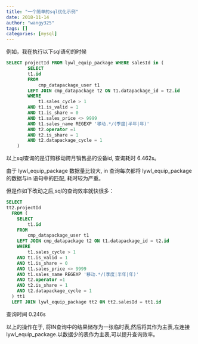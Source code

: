 ```yaml
---
title: "一个简单的sql优化示例"
date: 2018-11-14
author: "wangy325"
tags: []
categories: [mysql]
---
```



<!--more-->

例如，我在执行以下sql语句的时候

```sql
SELECT projectId FROM lywl_equip_package WHERE salesId in (
		SELECT
		t1.id
		FROM
			cmp_datapackage_user t1
		LEFT JOIN cmp_datapackage t2 ON t1.datapackage_id = t2.id
		WHERE
			t1.sales_cycle > 1
		AND t1.is_valid = 1
		AND t1.is_share = 0
		AND t1.sales_price <> 9999
		AND t1.sales_name REGEXP '移动.*/(季度|半年|年)'
		AND t2.operator =1
		AND t2.is_share = 1
		AND t2.datapackage_cycle = 1
	)
```

以上sql查询的是订购移动跨月销售品的设备id, 查询耗时 6.462s。

由于 lywl_equip_package 数据量比较大, in 查询每次都将 lywl_equip_package 的数据与in 语句中的匹配, 耗时较为严重。

但是作如下改动之后,sql的查询效率就快很多：

```sql
SELECT
tt2.projectId
  FROM (
  	SELECT
  		t1.id
  	FROM
  		cmp_datapackage_user t1
  	LEFT JOIN cmp_datapackage t2 ON t1.datapackage_id = t2.id
  	WHERE
  		t1.sales_cycle > 1
  	AND t1.is_valid = 1
  	AND t1.is_share = 0
  	AND t1.sales_price <> 9999
  	AND t1.sales_name REGEXP '移动.*/(季度|半年|年)'
  	AND t2.operator =1
  	AND t2.is_share = 1
  	AND t2.datapackage_cycle = 1
  ) tt1
  LEFT JOIN lywl_equip_package tt2 ON tt2.salesId = tt1.id
```

查询时间 0.246s

以上的操作在于, 将IN查询中的结果储存为一张临时表,然后将其作为主表,左连接lywl_equip_package.以数据少的表作为主表,可以提升查询效率。
